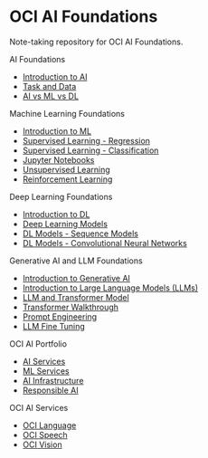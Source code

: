# OCI AI Foundations

Note-taking repository for OCI AI Foundations.

AI Foundations

- [Introduction to AI](./docs/introduction_to_ai.md)
- [Task and Data](./docs/task_and_data.md)
- [AI vs ML vs DL](./docs/ai_ml_dl.md)

Machine Learning Foundations

- [Introduction to ML](./docs/introduction_to_ml.md)
- [Supervised Learning - Regression](./docs/regression.md)
- [Supervised Learning - Classification](./docs/classification.md)
- [Jupyter Notebooks](./docs/jupyter_notebooks.md)
- [Unsupervised Learning](./docs/unsupervised_learning.md)
- [Reinforcement Learning](./docs/reinforcement_learning.md)

Deep Learning Foundations

- [Introduction to DL](./docs/introduction_to_dl.md)
- [Deep Learning Models](./docs/dl_models.md)
- [DL Models - Sequence Models](./docs/sequence_models.md)
- [DL Models - Convolutional Neural Networks](./docs/cnn.md)

Generative AI and LLM Foundations

- [Introduction to Generative AI](./docs/introduction_to_generative_ai.md)
- [Introduction to Large Language Models (LLMs)](./docs/introduction_to_llm.md)
- [LLM and Transformer Model](./docs/llm_and_transformer.md)
- [Transformer Walkthrough](./docs/transformer_walkthrough.md)
- [Prompt Engineering](./docs/prompt_engineering.md)
- [LLM Fine Tuning](./docs/llm_fine_tuning.md)

OCI AI Portfolio

- [AI Services](./docs/ai_services.md)
- [ML Services](./docs/ml_services.md)
- [AI Infrastructure](./docs/ai_infrastructure.md)
- [Responsible AI](./docs/responsible_ai.md)

OCI AI Services

- [OCI Language](./docs/oci_language.md)
- [OCI Speech](./docs/oci_speech.md)
- [OCI Vision](./docs/oci_vision.md)